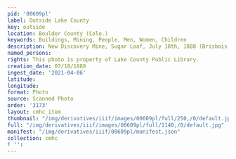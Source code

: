 ```yaml
---
pid: '00609pl'
label: Outside Lake County
key: outside
location: Boulder County (Colo.)
keywords: Buildings, Mining, People, Men, Women, Children
description: New Discovery Mine, Sugar Loaf, July 18th, 1888 (Brisbois photo)
named_persons: 
rights: This photo is property of Lake County Public Library.
creation_date: 07/18/1888
ingest_date: '2021-04-06'
latitude: 
longitude: 
format: Photo
source: Scanned Photo
order: '3173'
layout: cmhc_item
thumbnail: "/img/derivatives/iiif/images/00609pl/full/250,/0/default.jpg"
full: "/img/derivatives/iiif/images/00609pl/full/1140,/0/default.jpg"
manifest: "/img/derivatives/iiif/00609pl/manifest.json"
collection: cmhc
! '': 
---
```

